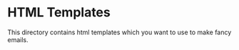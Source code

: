 # HTML Templates
This directory contains html templates which you want to use to make fancy emails.
